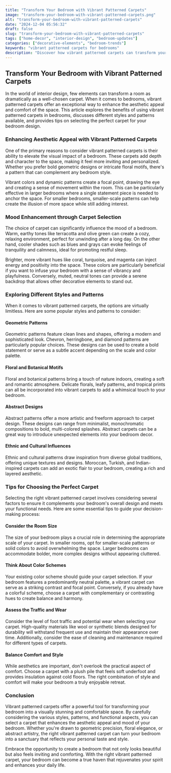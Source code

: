 ```yaml
---
title: "Transform Your Bedroom with Vibrant Patterned Carpets"
image: "transform-your-bedroom-with-vibrant-patterned-carpets.png"
alt: "transform-your-bedroom-with-vibrant-patterned-carpets"
date: "2024-12-04 05:56:32"
draft: false
slug: "transform-your-bedroom-with-vibrant-patterned-carpets"
tags: ["home-decor", "interior-design", "bedroom-updates"]
categories: ["decorative-elements", "bedroom-trends"]
keywords: "vibrant patterned carpets for bedrooms"
description: "Discover how vibrant patterned carpets can transform your bedroom, enhancing its aesthetic appeal and comfort. Explore various styles, patterns, and tips for choosing the perfect carpet."
---
```


## Transform Your Bedroom with Vibrant Patterned Carpets

In the world of interior design, few elements can transform a room as dramatically as a well-chosen carpet. When it comes to bedrooms, vibrant patterned carpets offer an exceptional way to enhance the aesthetic appeal and comfort of the space. This article explores the benefits of using vibrant patterned carpets in bedrooms, discusses different styles and patterns available, and provides tips on selecting the perfect carpet for your bedroom design.

### Enhancing Aesthetic Appeal with Vibrant Patterned Carpets

One of the primary reasons to consider vibrant patterned carpets is their ability to elevate the visual impact of a bedroom. These carpets add depth and character to the space, making it feel more inviting and personalized. Whether you prefer bold geometric designs or intricate floral motifs, there's a pattern that can complement any bedroom style.

Vibrant colors and dynamic patterns create a focal point, drawing the eye and creating a sense of movement within the room. This can be particularly effective in larger bedrooms where a single statement piece is needed to anchor the space. For smaller bedrooms, smaller-scale patterns can help create the illusion of more space while still adding interest.

### Mood Enhancement through Carpet Selection

The choice of carpet can significantly influence the mood of a bedroom. Warm, earthy tones like terracotta and olive green can create a cozy, relaxing environment, perfect for unwinding after a long day. On the other hand, cooler shades such as blues and grays can evoke feelings of tranquility and calmness, ideal for promoting restful sleep.

Brighter, more vibrant hues like coral, turquoise, and magenta can inject energy and positivity into the space. These colors are particularly beneficial if you want to infuse your bedroom with a sense of vibrancy and playfulness. Conversely, muted, neutral tones can provide a serene backdrop that allows other decorative elements to stand out.

### Exploring Different Styles and Patterns

When it comes to vibrant patterned carpets, the options are virtually limitless. Here are some popular styles and patterns to consider:

#### Geometric Patterns
Geometric patterns feature clean lines and shapes, offering a modern and sophisticated look. Chevron, herringbone, and diamond patterns are particularly popular choices. These designs can be used to create a bold statement or serve as a subtle accent depending on the scale and color palette.

#### Floral and Botanical Motifs
Floral and botanical patterns bring a touch of nature indoors, creating a soft and romantic atmosphere. Delicate florals, leafy patterns, and tropical prints can all be incorporated into vibrant carpets to add a whimsical touch to your bedroom.

#### Abstract Designs
Abstract patterns offer a more artistic and freeform approach to carpet design. These designs can range from minimalist, monochromatic compositions to bold, multi-colored splashes. Abstract carpets can be a great way to introduce unexpected elements into your bedroom decor.

#### Ethnic and Cultural Influences
Ethnic and cultural patterns draw inspiration from diverse global traditions, offering unique textures and designs. Moroccan, Turkish, and Indian-inspired carpets can add an exotic flair to your bedroom, creating a rich and layered aesthetic.

### Tips for Choosing the Perfect Carpet

Selecting the right vibrant patterned carpet involves considering several factors to ensure it complements your bedroom's overall design and meets your functional needs. Here are some essential tips to guide your decision-making process:

#### Consider the Room Size
The size of your bedroom plays a crucial role in determining the appropriate scale of your carpet. In smaller rooms, opt for smaller-scale patterns or solid colors to avoid overwhelming the space. Larger bedrooms can accommodate bolder, more complex designs without appearing cluttered.

#### Think About Color Schemes
Your existing color scheme should guide your carpet selection. If your bedroom features a predominantly neutral palette, a vibrant carpet can serve as a striking contrast and focal point. Conversely, if you already have a colorful scheme, choose a carpet with complementary or contrasting hues to create balance and harmony.

#### Assess the Traffic and Wear
Consider the level of foot traffic and potential wear when selecting your carpet. High-quality materials like wool or synthetic blends designed for durability will withstand frequent use and maintain their appearance over time. Additionally, consider the ease of cleaning and maintenance required for different types of carpets.

#### Balance Comfort and Style
While aesthetics are important, don't overlook the practical aspect of comfort. Choose a carpet with a plush pile that feels soft underfoot and provides insulation against cold floors. The right combination of style and comfort will make your bedroom a truly enjoyable retreat.

### Conclusion

Vibrant patterned carpets offer a powerful tool for transforming your bedroom into a visually stunning and comfortable space. By carefully considering the various styles, patterns, and functional aspects, you can select a carpet that enhances the aesthetic appeal and mood of your bedroom. Whether you're drawn to geometric precision, floral elegance, or abstract artistry, the right vibrant patterned carpet can turn your bedroom into a sanctuary that reflects your personal taste and style. 

Embrace the opportunity to create a bedroom that not only looks beautiful but also feels inviting and comforting. With the right vibrant patterned carpet, your bedroom can become a true haven that rejuvenates your spirit and enhances your daily life.